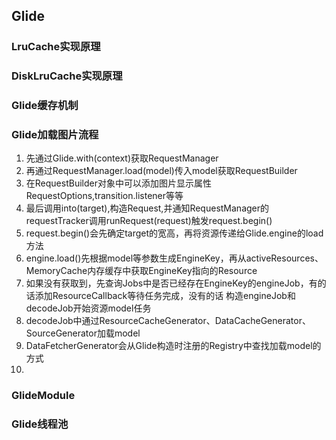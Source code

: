 ## Glide

### LruCache实现原理

### DiskLruCache实现原理

### Glide缓存机制

### Glide加载图片流程

1. 先通过Glide.with(context)获取RequestManager
1. 再通过RequestManager.load(model)传入model获取RequestBuilder
1. 在RequestBuilder对象中可以添加图片显示属性RequestOptions,transition.listener等等
1. 最后调用into(target),构造Request,并通知RequestManager的requestTracker调用runRequest(request)触发request.begin()
1. request.begin()会先确定target的宽高，再将资源传递给Glide.engine的load方法
1. engine.load()先根据model等参数生成EngineKey，再从activeResources、MemoryCache内存缓存中获取EngineKey指向的Resource
1. 如果没有获取到，先查询Jobs中是否已经存在EngineKey的engineJob，有的话添加ResourceCallback等待任务完成，没有的话
构造engineJob和decodeJob开始资源model任务
1. decodeJob中通过ResourceCacheGenerator、DataCacheGenerator、SourceGenerator加载model
1. DataFetcherGenerator会从Glide构造时注册的Registry中查找加载model的方式
1.

### GlideModule

### Glide线程池




